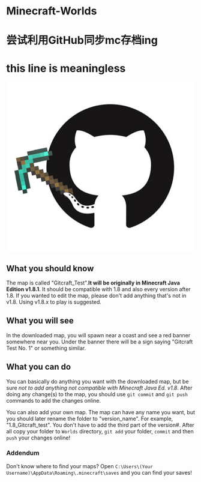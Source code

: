 # Minecraft-Worlds
# 尝试利用GitHub同步mc存档ing
# this line is meaningless

![网图资源自制，侵删](/icon.png)

## What you should know
The map is called "Gitcraft_Test".**It will be originally in Minecraft Java
Edition v1.8.1**. It should be compatible with 1.8 and also every version after 1.8.
If you wanted to edit the map, please don't add anything that's not in v1.8.
Using v1.8.x to play is suggested.

## What you will see
In the downloaded map, you will spawn near a coast and see a red banner
somewhere near you. Under the banner there will be a
sign saying "Gitcraft Test No. 1" or something similar.

## What you can do
You can basically do anything you want with the downloaded map, but
be sure *not to add anything not compatible with Minecraft Java Ed. v1.8*.
After doing any change(s) to the map, you should use `git commit` and `git push`
commands to add the changes online.

You can also add your own map. The map
can have any name you want, but you should later rename the folder
to "version_name". For example, "1.8_Gitcraft_test". You don't have to add
the third part of the version#. After all copy your folder to `Worlds` directory,
`git add` your folder, `commit` and then `push` your changes online!

### Addendum
Don't know where to find your maps? Open `C:\Users\(Your Username)\AppData\Roaming\.minecraft\saves`
and you can find your saves!
